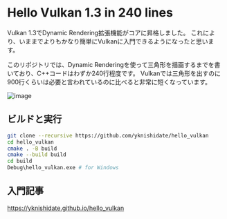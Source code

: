 # Hello Vulkan 1.3 in 240 lines

Vulkan 1.3でDynamic Rendering拡張機能がコアに昇格しました。
これにより、いままでよりもかなり簡単にVulkanに入門できるようになったと思います。

このリポジトリでは、Dynamic Renderingを使って三角形を描画するまでを書いており、C++コードはわずか240行程度です。
Vulkanでは三角形を出すのに900行くらいは必要と言われているのに比べると非常に短くなっています。

![image](https://user-images.githubusercontent.com/30839669/206858307-041e39d8-d938-4bcb-9ba6-1df7ed06d7f1.png)

## ビルドと実行

```sh
git clone --recursive https://github.com/yknishidate/hello_vulkan
cd hello_vulkan
cmake . -B build
cmake --build build
cd build
Debug\hello_vulkan.exe # for Windows
```

## 入門記事

https://yknishidate.github.io/hello_vulkan
